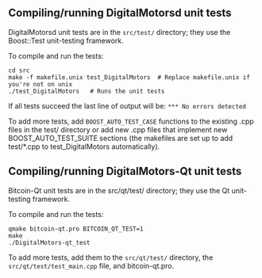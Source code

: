 Compiling/running DigitalMotorsd unit tests
------------------------------------

DigitalMotorsd unit tests are in the `src/test/` directory; they
use the Boost::Test unit-testing framework.

To compile and run the tests:

	cd src
	make -f makefile.unix test_DigitalMotors  # Replace makefile.unix if you're not on unix
	./test_DigitalMotors   # Runs the unit tests

If all tests succeed the last line of output will be:
`*** No errors detected`

To add more tests, add `BOOST_AUTO_TEST_CASE` functions to the existing
.cpp files in the test/ directory or add new .cpp files that
implement new BOOST_AUTO_TEST_SUITE sections (the makefiles are
set up to add test/*.cpp to test_DigitalMotors automatically).


Compiling/running DigitalMotors-Qt unit tests
---------------------------------------

Bitcoin-Qt unit tests are in the src/qt/test/ directory; they
use the Qt unit-testing framework.

To compile and run the tests:

	qmake bitcoin-qt.pro BITCOIN_QT_TEST=1
	make
	./DigitalMotors-qt_test

To add more tests, add them to the `src/qt/test/` directory,
the `src/qt/test/test_main.cpp` file, and bitcoin-qt.pro.

